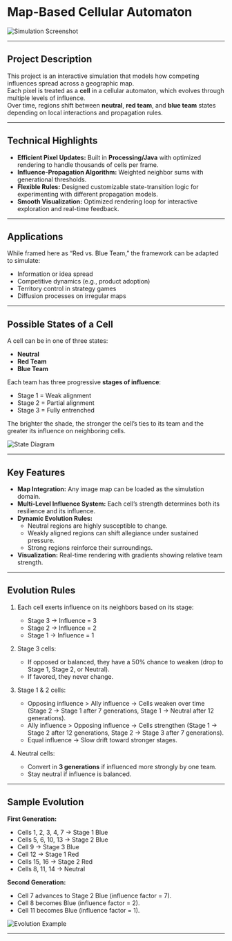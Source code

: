 # Map-Based Cellular Automaton  

![Simulation Screenshot](<img width="332" height="461" alt="image" src="https://github.com/user-attachments/assets/2ae56566-39ef-455a-98d0-7253de9e4fac" />
) <!-- Replace with your own image -->

---

## Project Description  

This project is an interactive simulation that models how competing influences spread across a geographic map.  
Each pixel is treated as a **cell** in a cellular automaton, which evolves through multiple levels of influence.  
Over time, regions shift between **neutral**, **red team**, and **blue team** states depending on local interactions and propagation rules.  

---

## Technical Highlights  

- **Efficient Pixel Updates:** Built in **Processing/Java** with optimized rendering to handle thousands of cells per frame.  
- **Influence-Propagation Algorithm:** Weighted neighbor sums with generational thresholds.  
- **Flexible Rules:** Designed customizable state-transition logic for experimenting with different propagation models.  
- **Smooth Visualization:** Optimized rendering loop for interactive exploration and real-time feedback.  

---

## Applications  

While framed here as “Red vs. Blue Team,” the framework can be adapted to simulate:  

- Information or idea spread  
- Competitive dynamics (e.g., product adoption)  
- Territory control in strategy games  
- Diffusion processes on irregular maps  

---

## Possible States of a Cell  

A cell can be in one of three states:  

- **Neutral**  
- **Red Team**  
- **Blue Team**  

Each team has three progressive **stages of influence**:  

- Stage 1 = Weak alignment  
- Stage 2 = Partial alignment  
- Stage 3 = Fully entrenched  

The brighter the shade, the stronger the cell’s ties to its team and the greater its influence on neighboring cells.  

![State Diagram](images/states.png) <!-- Replace with your own diagram -->

---

## Key Features  

- **Map Integration:** Any image map can be loaded as the simulation domain.  
- **Multi-Level Influence System:** Each cell’s strength determines both its resilience and its influence.  
- **Dynamic Evolution Rules:**  
  - Neutral regions are highly susceptible to change.  
  - Weakly aligned regions can shift allegiance under sustained pressure.  
  - Strong regions reinforce their surroundings.  
- **Visualization:** Real-time rendering with gradients showing relative team strength.  

---

## Evolution Rules  

1. Each cell exerts influence on its neighbors based on its stage:  
   - Stage 3 → Influence = 3  
   - Stage 2 → Influence = 2  
   - Stage 1 → Influence = 1  

2. Stage 3 cells:  
   - If opposed or balanced, they have a 50% chance to weaken (drop to Stage 1, Stage 2, or Neutral).  
   - If favored, they never change.  

3. Stage 1 & 2 cells:  
   - Opposing influence > Ally influence → Cells weaken over time (Stage 2 → Stage 1 after 7 generations, Stage 1 → Neutral after 12 generations).  
   - Ally influence > Opposing influence → Cells strengthen (Stage 1 → Stage 2 after 12 generations, Stage 2 → Stage 3 after 7 generations).  
   - Equal influence → Slow drift toward stronger stages.  

4. Neutral cells:  
   - Convert in **3 generations** if influenced more strongly by one team.  
   - Stay neutral if influence is balanced.  

---

## Sample Evolution  

**First Generation:**  
- Cells 1, 2, 3, 4, 7 → Stage 1 Blue  
- Cells 5, 6, 10, 13 → Stage 2 Blue  
- Cell 9 → Stage 3 Blue  
- Cell 12 → Stage 1 Red  
- Cells 15, 16 → Stage 2 Red  
- Cells 8, 11, 14 → Neutral  

**Second Generation:**  
- Cell 7 advances to Stage 2 Blue (influence factor = 7).  
- Cell 8 becomes Blue (influence factor = 2).  
- Cell 11 becomes Blue (influence factor = 1).  

![Evolution Example](images/evolution.png) <!-- Replace with your evolution example screenshot -->

---

